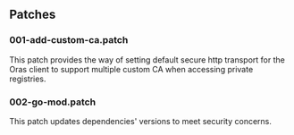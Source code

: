 ## Patches

### 001-add-custom-ca.patch
This patch provides the way of setting default secure http transport for the Oras client to support multiple custom CA when accessing private registries. 

### 002-go-mod.patch
This patch updates dependencies' versions to meet security concerns.
